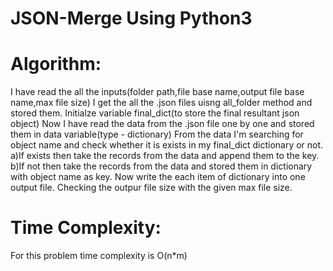# JSON-Merge Using Python3
# Algorithm:
I have read the all the inputs(folder path,file base name,output file base name,max file size)
I get the all the .json files uisng all_folder method and stored them.
Initialze variable final_dict(to store the final resultant json object)
Now I have read the data from the .json file one by one and stored them in data variable(type - dictionary) 
From the data I'm searching for object name and check whether it is exists in my final_dict dictionary or not.
		a)If exists then take the records from the data and append them to the key.
		b)If not then take the records from the data and stored them in dictionary with object name as key.
Now write the each item of dictionary into one output file.
Checking the outpur file size with the given max file size.

# Time Complexity:
For this problem time complexity is O(n*m)
